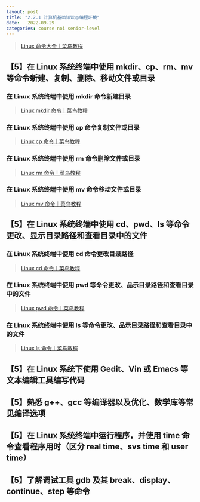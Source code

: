 ```yaml
---
layout: post
title: "2.2.1 计算机基础知识与编程环境"
date:   2022-09-29
categories: course noi senior-level
---
```


> [Linux 命令大全｜菜鸟教程](https://www.runoob.com/linux/linux-command-manual.html)

## 【5】在 Linux 系统终端中使用 mkdir、cp、rm、mv 等命令新建、复制、删除、移动文件或目录

### 在 Linux 系统终端中使用 mkdir 命令新建目录

> [Linux mkdir 命令｜菜鸟教程](https://www.runoob.com/linux/linux-comm-mkdir.html)

### 在 Linux 系统终端中使用 cp 命令复制文件或目录

> [Linux cp 命令｜菜鸟教程](https://www.runoob.com/linux/linux-comm-cp.html)

### 在 Linux 系统终端中使用 rm 命令删除文件或目录

> [Linux rm 命令｜菜鸟教程](https://www.runoob.com/linux/linux-comm-rm.html)

### 在 Linux 系统终端中使用 mv 命令移动文件或目录

> [Linux mv 命令｜菜鸟教程](https://www.runoob.com/linux/linux-comm-mv.html)

## 【5】在 Linux 系统终端中使用 cd、pwd、ls 等命令更改、显示目录路径和查看目录中的文件

### 在 Linux 系统终端中使用 cd 命令更改目录路径

> [Linux cd 命令｜菜鸟教程](https://www.runoob.com/linux/linux-comm-cd.html)

### 在 Linux 系统终端中使用 pwd 等命令更改、品示目录路径和查看目录中的文件

> [Linux pwd 命令｜菜鸟教程](https://www.runoob.com/linux/linux-comm-pwd.html)

### 在 Linux 系统终端中使用 ls 等命令更改、品示目录路径和查看目录中的文件

> [Linux ls 命令｜菜鸟教程](https://www.runoob.com/linux/linux-comm-ls.html)

## 【5】在 Linux 系统下使用 Gedit、Vin 或 Emacs 等文本编辑工具编写代码

## 【5】熟悉 g++、gcc 等编译器以及优化、数学库等常见编译选项

## 【5】在 Linux 系统终端中运行程序，并使用 time 命令查看程序用时（区分 real time、svs time 和 user time）

## 【5】了解调试工具 gdb 及其 break、display、continue、step 等命令